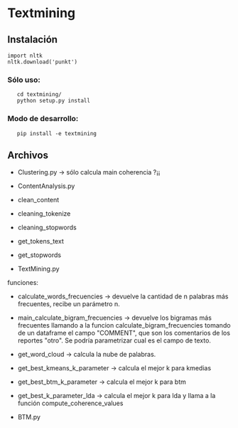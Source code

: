 # Textmining 

## Instalación
```
import nltk
nltk.download('punkt')
```

### Sólo uso:

```
   cd textmining/
   python setup.py install
```

### Modo de desarrollo:

```   
   pip install -e textmining
```
## Archivos


* Clustering.py  -> sólo calcula main coherencia ?¡¡


* ContentAnalysis.py

- clean_content 

- cleaning_tokenize

- cleaning_stopwords

- get_tokens_text

- get_stopwords


* TextMining.py



funciones:

- calculate_words_frecuencies -> devuelve la cantidad de n palabras más frecuentes, recibe un parámetro n. 

- main_calculate_bigram_frecuencies ->  devuelve los bigramas más frecuentes llamando a la funcion calculate_bigram_frecuencies tomando de un dataframe el campo "COMMENT", que son los comentarios de los reportes "otro". Se podría parametrizar cual es el campo de texto.

- get_word_cloud -> calcula la nube de palabras.


- get_best_kmeans_k_parameter ->  calcula el mejor k para kmedias

- get_best_btm_k_parameter -> calcula el mejor k para btm

- get_best_k_parameter_lda ->  calcula el mejor k para lda y llama a la función compute_coherence_values


* BTM.py







